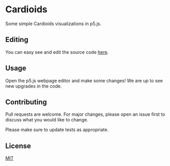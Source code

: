 # Cardioids

Some simple Cardioids visualizations in p5.js.

## Editing

You can easy see and edit the source code [here](https://editor.p5js.org/thecatalahd/collections/3MLoeekyD).

## Usage

Open the p5.js webpage editor and make some changes! We are up to see new upgrades in the code.

## Contributing

Pull requests are welcome. For major changes, please open an issue first to discuss what you would like to change.

Please make sure to update tests as appropriate.

## License

[MIT](https://github.com/CatalaHD/Cardioids/blob/master/LICENSE)

